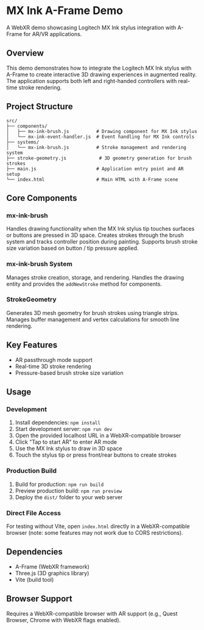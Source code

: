 # MX Ink A-Frame Demo

A WebXR demo showcasing Logitech MX Ink stylus integration with A-Frame for AR/VR applications.

## Overview

This demo demonstrates how to integrate the Logitech MX Ink stylus with A-Frame to create interactive 3D drawing experiences in augmented reality. The application supports both left and right-handed controllers with real-time stroke rendering.

## Project Structure

```
src/
├── components/
│   ├── mx-ink-brush.js          # Drawing component for MX Ink stylus
│   └── mx-ink-event-handler.js  # Event handling for MX Ink controls
├── systems/
│   └── mx-ink-brush.js          # Stroke management and rendering system
├── stroke-geometry.js            # 3D geometry generation for brush strokes
├── main.js                      # Application entry point and AR setup
└── index.html                   # Main HTML with A-Frame scene
```

## Core Components

### mx-ink-brush
Handles drawing functionality when the MX Ink stylus tip touches surfaces or buttons are pressed in 3D space. Creates strokes through the brush system and tracks controller position during painting. Supports brush stroke size variation based on button / tip pressure applied.

### mx-ink-brush System
Manages stroke creation, storage, and rendering. Handles the drawing entity and provides the `addNewStroke` method for components.

### StrokeGeometry
Generates 3D mesh geometry for brush strokes using triangle strips. Manages buffer management and vertex calculations for smooth line rendering.

## Key Features

- AR passthrough mode support
- Real-time 3D stroke rendering
- Pressure-based brush stroke size variation

## Usage

### Development
1. Install dependencies: `npm install`
2. Start development server: `npm run dev`
3. Open the provided localhost URL in a WebXR-compatible browser
4. Click "Tap to start AR" to enter AR mode
5. Use the MX Ink stylus to draw in 3D space
6. Touch the stylus tip or press front/rear buttons to create strokes

### Production Build
1. Build for production: `npm run build`
2. Preview production build: `npm run preview`
3. Deploy the `dist/` folder to your web server

### Direct File Access
For testing without Vite, open `index.html` directly in a WebXR-compatible browser (note: some features may not work due to CORS restrictions).

## Dependencies

- A-Frame (WebXR framework)
- Three.js (3D graphics library)
- Vite (build tool)

## Browser Support

Requires a WebXR-compatible browser with AR support (e.g., Quest Browser, Chrome with WebXR flags enabled).
